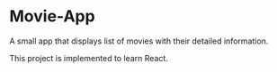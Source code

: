 # Movie-App

  A small app that displays list of movies with their detailed information.
  
  This project is implemented to learn React.   
